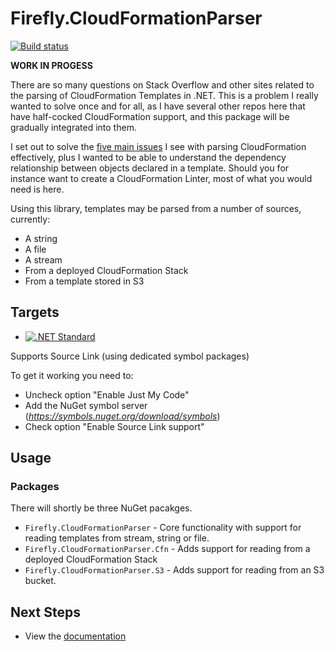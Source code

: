 # Firefly.CloudFormationParser

[![Build status](https://ci.appveyor.com/api/projects/status/710rkxeyw1inj39w/branch/master?svg=true)](https://ci.appveyor.com/project/fireflycons/firefly-cloudformationparser/branch/master)

**WORK IN PROGESS**

There are so many questions on Stack Overflow and other sites related to the parsing of CloudFormation Templates in .NET. This is a problem I really wanted to solve once and for all, as I have several other repos here that have half-cocked CloudFormation support, and this package will be gradually integrated into them.

I set out to solve the [five main issues](https://fireflycons.github.io/Firefly.CloudFormationParser/documentation/gory-details.html) I see with parsing CloudFormation effectively, plus I wanted to be able to understand the dependency relationship between objects declared in a template. Should you for instance want to create a CloudFormation Linter, most of what you would need is here.

Using this library, templates may be parsed from a number of sources, currently:

* A string
* A file
* A stream
* From a deployed CloudFormation Stack
* From a template stored in S3

## Targets

- [![.NET Standard](https://img.shields.io/badge/.NET%20Standard-%3E%3D%202.0-blue.svg)](#)

Supports Source Link (using dedicated symbol packages)

To get it working you need to:
- Uncheck option "Enable Just My Code"
- Add the NuGet symbol server (*https://symbols.nuget.org/download/symbols*)
- Check option "Enable Source Link support"


## Usage

### Packages

There will shortly be three NuGet pacakges.

* `Firefly.CloudFormationParser` - Core functionality with support for reading templates from stream, string or file.
* `Firefly.CloudFormationParser.Cfn` - Adds support for reading from a deployed CloudFormation Stack
* `Firefly.CloudFormationParser.S3` - Adds support for reading from an S3 bucket.

## Next Steps

* View the [documentation](https://fireflycons.github.io/Firefly.CloudFormationParser/)